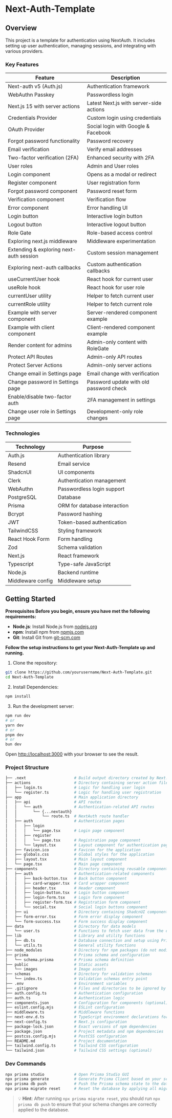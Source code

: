 
# Next-Auth-Template

## Overview

This project is a template for authentication using NextAuth. It includes setting up user authentication, managing sessions, and integrating with various providers.



### Key Features

| Feature                                  | Description                                |
|------------------------------------------|--------------------------------------------|
| Next-auth v5 (Auth.js)                   | Authentication framework                  |
| WebAuthn Passkey                         | Passwordless login                        |
| Next.js 15 with server actions           | Latest Next.js with server-side actions   |
| Credentials Provider                     | Custom login using credentials            |
| OAuth Provider                           | Social login with Google & Facebook       |
| Forgot password functionality            | Password recovery                         |
| Email verification                       | Verify email addresses                    |
| Two-factor verification (2FA)            | Enhanced security with 2FA                |
| User roles                               | Admin and User roles                      |
| Login component                          | Opens as a modal or redirect             |
| Register component                       | User registration form                   |
| Forgot password component                | Password reset form                       |
| Verification component                   | Verification flow                         |
| Error component                          | Error handling UI                         |
| Login button                             | Interactive login button                  |
| Logout button                            | Interactive logout button                 |
| Role Gate                                | Role-based access control                 |
| Exploring next.js middleware             | Middleware experimentation                |
| Extending & exploring next-auth session  | Custom session management                 |
| Exploring next-auth callbacks            | Custom authentication callbacks           |
| useCurrentUser hook                      | React hook for current user               |
| useRole hook                             | React hook for user role                  |
| currentUser utility                      | Helper to fetch current user              |
| currentRole utility                      | Helper to fetch current role              |
| Example with server component            | Server-rendered component example         |
| Example with client component            | Client-rendered component example         |
| Render content for admins                | Admin-only content with RoleGate          |
| Protect API Routes                       | Admin-only API routes                     |
| Protect Server Actions                   | Admin-only server actions                 |
| Change email in Settings page            | Email change with verification            |
| Change password in Settings page         | Password update with old password check   |
| Enable/disable two-factor auth           | 2FA management in settings                |
| Change user role in Settings page        | Development-only role changes             |

### Technologies

| Technology       | Purpose                              |
|------------------|--------------------------------------|
| Auth.js          | Authentication library              |
| Resend           | Email service                       |
| ShadcnUI         | UI components                       |
| Clerk            | Authentication management           |
| WebAuthn         | Passwordless login support          |
| PostgreSQL       | Database                            |
| Prisma           | ORM for database interaction        |
| Bcrypt           | Password hashing                    |
| JWT              | Token-based authentication          |
| TailwindCSS      | Styling framework                   |
| React Hook Form  | Form handling                       |
| Zod              | Schema validation                   |
| Next.js          | React framework                     |
| Typescript       | Type-safe JavaScript                |
| Node.js          | Backend runtime                     |
| Middleware config| Middleware setup                    |



## Getting Started

**Prerequisites Before you begin, ensure you have met the following requirements:**

- **Node.js**: Install Node.js from [nodejs.org](https://nodejs.org/)
- **npm**: Install npm from [npmjs.com](https://www.npmjs.com/)
- **Git**: Install Git from [git-scm.com](https://git-scm.com/)

**Follow the setup instructions to get your Next-Auth-Template up and running.**

1. Clone the repository:

```bash
git clone https://github.com/yourusername/Next-Auth-Template.git
cd Next-Auth-Template
```

2. Install Dependencies:

```bash
npm install
```

3. Run the development server:

```bash
npm run dev
# or
yarn dev
# or
pnpm dev
# or
bun dev
```

Open [http://localhost:3000](http://localhost:3000) with your browser to see the result.

### Project Structure

```bash
├── .next                     # Build output directory created by Next.js (do not modify)
├── actions                   # Directory containing server action files
│   ├── login.ts              # Logic for handling user login
│   └── register.ts           # Logic for handling user registration
├── app                       # Main application directory
│   ├── api                   # API routes
│   │   └── auth              # Authentication-related API routes
│   │       └── {...nextauth}
│   │           └── route.ts  # NextAuth route handler
│   ├── auth                  # Authentication pages
│   │   ├── login
│   │   │   └── page.tsx      # Login page component
│   │   ├── register
│   │   │   └── page.tsx      # Registration page component
│   │   └── layout.tsx        # Layout component for authentication pages
│   ├── favicon.ico           # Favicon for the application
│   ├── globals.css           # Global styles for the application
│   ├── layout.tsx            # Main layout component
│   └── page.tsx              # Main page component
├── components                # Directory containing reusable components
│   ├── auth                  # Authentication-related components
│   │   ├── back-button.tsx   # Back button component
│   │   ├── card-wrapper.tsx  # Card wrapper component
│   │   ├── header.tsx        # Header component
│   │   ├── login-button.tsx  # Login button component
│   │   ├── login-form.tsx    # Login form component
│   │   ├── register-form.tsx # Registration form component
│   │   └── social.tsx        # Social login buttons component
│   ├── ui                    # Directory containing ShadcnUI components
│   ├── form-error.tsx        # Form error display component
│   └── form-success.tsx      # Form success display component
├── data                      # Directory for data models
│   └── user.ts               # Functions to fetch user data from the database
├── lib                       # Library and utility functions
│   ├── db.ts                 # Database connection and setup using PrismaClient
│   └── utils.ts              # General utility functions
├── node_modules              # Directory for npm packages (do not modify)
├── prisma                    # Prisma schema and configuration
│   └── schema.prisma         # Prisma schema definition
├── public                    # Static assets
│   └── images                # Image assets
├── schemas                   # Directory for validation schemas
│   └── index.ts              # Validation schemas entry point
├── .env                      # Environment variables
├── .gitignore                # Files and directories to be ignored by git
├── auth.config.ts            # Authentication configuration
├── auth.ts                   # Authentication logic
├── components.json           # Configuration for components (optional)
├── eslint.config.mjs         # ESLint configuration
├── middleware.ts             # Middleware functions
├── next-env.d.ts             # TypeScript environment declarations for Next.js
├── next-config.ts            # Next.js configuration
├── package-lock.json         # Exact versions of npm dependencies
├── package.json              # Project metadata and npm dependencies
├── postcss.config.mjs        # PostCSS configuration
├── README.md                 # Project documentation
├── tailwind.config.ts        # Tailwind CSS configuration
└── tailwind.json             # Tailwind CSS settings (optional)
```

### Dev Commands

```bash
npx prisma studio             # Open Prisma Studio GUI
npx prisma generate           # Generate Prisma Client based on your schema
npx prisma db push            # Push the Prisma schema state to the database
npx prisma migrate reset      # Reset the database by applying all migrations from scratch
```

> 💡 **Hint**: After running `npx prisma migrate reset`, you should run
> `npx prisma db push` to ensure that your schema changes are correctly
> applied to the database.
